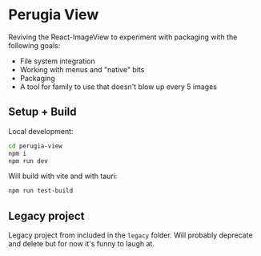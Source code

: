 # Perugia View

Reviving the React-ImageView to experiment with packaging with the following goals:

- File system integration
- Working with menus and "native" bits
- Packaging
- A tool for family to use that doesn't blow up every 5 images

## Setup + Build

Local development:

```bash
cd perugia-view
npm i
npm run dev
```

Will build with vite and with tauri:

```bash
npm run test-build
```

## Legacy project

Legacy project from included in the `legacy` folder. Will probably deprecate and delete but for now it's funny to laugh at.
